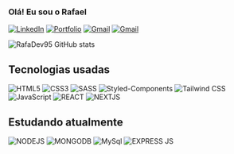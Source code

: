 ### Olá! Eu sou o Rafael

[![LinkedIn](https://img.shields.io/badge/LinkedIn-0077B5?style=for-the-badge&logo=linkedin&logoColor=white)](https://www.linkedin.com/in/rafadev95/)
[![Portfolio](https://img.shields.io/badge/Portfolio-0A0A0A?style=for-the-badge&logo=dev.to&logoColor=white)](https://rafadev95-portfolio.vercel.app/)
[![Gmail](https://img.shields.io/badge/Gmail-D14836?style=for-the-badge&logo=gmail&logoColor=white)](https://mailto:rafael-dev@hotmail.com)
[![Gmail](https://img.shields.io/badge/WhatsApp-25D366?style=for-the-badge&logo=whatsapp&logoColor=white)](https://api.whatsapp.com/send?phone=5582991490104)

![RafaDev95 GitHub stats](https://github-readme-stats.vercel.app/api?username=RafaDev95&show_icons=true&theme=tokyonight)

## Tecnologias usadas


<div style='display:inline_block'> 

<img  alt="HTML5" src="https://img.shields.io/badge/HTML5-E34F26?style=for-the-badge&logo=html5&logoColor=white">

<img  alt="CSS3" src="https://img.shields.io/badge/CSS3-1572B6?style=for-the-badge&logo=css3&logoColor=white">

<img  alt="SASS" src="https://img.shields.io/badge/Sass-CC6699?style=for-the-badge&logo=sass&logoColor=white">

<img  alt="Styled-Components" src="https://img.shields.io/badge/styled--components-DB7093?style=for-the-badge&logo=styled-components&logoColor=white">

<img  alt="Tailwind CSS" src="https://img.shields.io/badge/Tailwind_CSS-38B2AC?style=for-the-badge&logo=tailwind-css&logoColor=white">

<img  alt="JavaScript" src="https://img.shields.io/badge/JavaScript-323330?style=for-the-badge&logo=javascript&logoColor=F7DF1E">

<img  alt="REACT" src="https://img.shields.io/badge/React-20232A?style=for-the-badge&logo=react&logoColor=61DAFB">

<img  alt="NEXTJS" src="https://img.shields.io/badge/Next-20232A?style=for-the-badge&logo=vercel&logoColor=FFFFF">

</div>



## Estudando atualmente

<div style='display:inline_block'> 

<img  alt="NODEJS" src="https://img.shields.io/badge/Node.js-43853D?style=for-the-badge&logo=node.js&logoColor=white">

<img  alt="MONGODB" src="https://img.shields.io/badge/MongoDB-4EA94B?style=for-the-badge&logo=mongodb&logoColor=white">

<img  alt="MySql" src="https://img.shields.io/badge/MySQL-00000F?style=for-the-badge&logo=mysql&logoColor=white">

<img  alt="EXPRESS JS" src="https://img.shields.io/badge/Express.js-404D59?style=for-the-badge">

</div>
